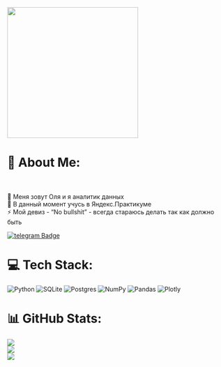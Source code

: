 <div id="header" align="left">
  <img src="https://media.giphy.com/media/yIomjPheQvvbiF9v7A/giphy.gif" width="300"/>
</div>

# 💫 About Me:
<br><br>🔭 Меня зовут Оля и я аналитик данных<br>🌱 В данный момент учусь в Яндекс.Практикуме<br>⚡ Мой девиз - “No bullshit” - всегда стараюсь делать так как должно быть
<div id="badges">
  <a href="https://t.me/olga_faz">
    <img src="https://img.shields.io/badge/telegram-blue?logo=telegram&logoColor=white&style=for-the-badge" alt="telegram Badge"/>
  </a>
</div>

# 💻 Tech Stack:
![Python](https://img.shields.io/badge/python-3670A0?style=for-the-badge&logo=python&logoColor=ffdd54) ![SQLite](https://img.shields.io/badge/sqlite-%2307405e.svg?style=for-the-badge&logo=sqlite&logoColor=white) ![Postgres](https://img.shields.io/badge/postgres-%23316192.svg?style=for-the-badge&logo=postgresql&logoColor=white) ![NumPy](https://img.shields.io/badge/numpy-%23013243.svg?style=for-the-badge&logo=numpy&logoColor=white) ![Pandas](https://img.shields.io/badge/pandas-%23150458.svg?style=for-the-badge&logo=pandas&logoColor=white) ![Plotly](https://img.shields.io/badge/Plotly-%233F4F75.svg?style=for-the-badge&logo=plotly&logoColor=white)
# 📊 GitHub Stats:
![](https://github-readme-stats.vercel.app/api?username=OFazlyeva&theme=tokyonight&hide_border=true&include_all_commits=false&count_private=false)<br/>
![](https://github-readme-streak-stats.herokuapp.com/?user=OFazlyeva&theme=tokyonight&hide_border=true)<br/>
![](https://github-readme-stats.vercel.app/api/top-langs/?username=OFazlyeva&theme=tokyonight&hide_border=true&include_all_commits=false&count_private=false&layout=compact)
